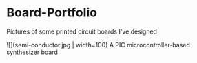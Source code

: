# Board-Portfolio
Pictures of some printed circuit boards I've designed

![](semi-conductor.jpg | width=100)
A PIC microcontroller-based synthesizer board
